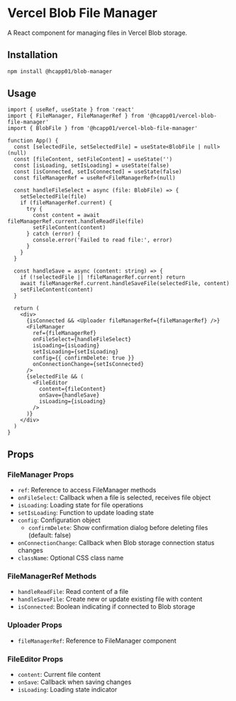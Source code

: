 # Vercel Blob File Manager

A React component for managing files in Vercel Blob storage.

## Installation

```bash
npm install @hcapp01/blob-manager
```

## Usage

```tsx
import { useRef, useState } from 'react'
import { FileManager, FileManagerRef } from '@hcapp01/vercel-blob-file-manager'
import { BlobFile } from '@hcapp01/vercel-blob-file-manager'

function App() {
  const [selectedFile, setSelectedFile] = useState<BlobFile | null>(null)
  const [fileContent, setFileContent] = useState('')
  const [isLoading, setIsLoading] = useState(false)
  const [isConnected, setIsConnected] = useState(false)
  const fileManagerRef = useRef<FileManagerRef>(null)

  const handleFileSelect = async (file: BlobFile) => {
    setSelectedFile(file)
    if (fileManagerRef.current) {
      try {
        const content = await fileManagerRef.current.handleReadFile(file)
        setFileContent(content)
      } catch (error) {
        console.error('Failed to read file:', error)
      }
    }
  }

  const handleSave = async (content: string) => {
    if (!selectedFile || !fileManagerRef.current) return
    await fileManagerRef.current.handleSaveFile(selectedFile, content)
    setFileContent(content)
  }

  return (
    <div>
      {isConnected && <Uploader fileManagerRef={fileManagerRef} />}
      <FileManager
        ref={fileManagerRef}
        onFileSelect={handleFileSelect}
        isLoading={isLoading}
        setIsLoading={setIsLoading}
        config={{ confirmDelete: true }}
        onConnectionChange={setIsConnected}
      />
      {selectedFile && (
        <FileEditor
          content={fileContent}
          onSave={handleSave}
          isLoading={isLoading}
        />
      )}
    </div>
  )
}
```

## Props

### FileManager Props
- `ref`: Reference to access FileManager methods
- `onFileSelect`: Callback when a file is selected, receives file object
- `isLoading`: Loading state for file operations
- `setIsLoading`: Function to update loading state
- `config`: Configuration object
  - `confirmDelete`: Show confirmation dialog before deleting files (default: false)
- `onConnectionChange`: Callback when Blob storage connection status changes
- `className`: Optional CSS class name

### FileManagerRef Methods
- `handleReadFile`: Read content of a file
- `handleSaveFile`: Create new or update existing file with content
- `isConnected`: Boolean indicating if connected to Blob storage

### Uploader Props
- `fileManagerRef`: Reference to FileManager component

### FileEditor Props
- `content`: Current file content
- `onSave`: Callback when saving changes
- `isLoading`: Loading state indicator
```